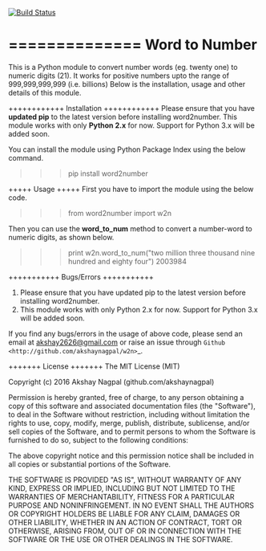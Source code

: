 [![Build Status](https://travis-ci.org/akshaynagpal/w2n.svg?branch=master)](https://travis-ci.org/akshaynagpal/w2n)

==============
Word to Number
==============
This is a Python module to convert number words (eg. twenty one) to numeric digits (21).
It works for positive numbers upto the range of 999,999,999,999 (i.e. billions)
Below is the installation, usage and other details of this module.

++++++++++++
Installation
++++++++++++
Please ensure that you have **updated pip** to the latest version before installing word2number.
This module works with only **Python 2.x** for now. Support for Python 3.x will be added soon.

You can install the module using Python Package Index using the below command.

>>> pip install word2number


+++++
Usage
+++++
First you have to import the module using the below code.

>>> from word2number import w2n

Then you can use the **word_to_num** method to convert a number-word to numeric digits, as shown below.

>>> print w2n.word_to_num("two million three thousand nine hundred and eighty four")
2003984

+++++++++++
Bugs/Errors
+++++++++++

1. Please ensure that you have updated pip to the latest version before installing word2number.
2. This module works with only Python 2.x for now. Support for Python 3.x will be added soon.

If you find any bugs/errors in the usage of above code, please send an email at akshay2626@gmail.com or raise an issue through `Github
<http://github.com/akshaynagpal/w2n>`_.

+++++++
License
+++++++
The MIT License (MIT)

Copyright (c) 2016 Akshay Nagpal (github.com/akshaynagpal)

Permission is hereby granted, free of charge, to any person obtaining a copy
of this software and associated documentation files (the "Software"), to deal
in the Software without restriction, including without limitation the rights
to use, copy, modify, merge, publish, distribute, sublicense, and/or sell
copies of the Software, and to permit persons to whom the Software is
furnished to do so, subject to the following conditions:

The above copyright notice and this permission notice shall be included in all
copies or substantial portions of the Software.

THE SOFTWARE IS PROVIDED "AS IS", WITHOUT WARRANTY OF ANY KIND, EXPRESS OR
IMPLIED, INCLUDING BUT NOT LIMITED TO THE WARRANTIES OF MERCHANTABILITY,
FITNESS FOR A PARTICULAR PURPOSE AND NONINFRINGEMENT. IN NO EVENT SHALL THE
AUTHORS OR COPYRIGHT HOLDERS BE LIABLE FOR ANY CLAIM, DAMAGES OR OTHER
LIABILITY, WHETHER IN AN ACTION OF CONTRACT, TORT OR OTHERWISE, ARISING FROM,
OUT OF OR IN CONNECTION WITH THE SOFTWARE OR THE USE OR OTHER DEALINGS IN THE
SOFTWARE.